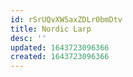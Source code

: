 ```yaml
---
id: rSrUQvXW5axZDLr0bmDtv
title: Nordic Larp
desc: ''
updated: 1643723096366
created: 1643723096366
---
```


